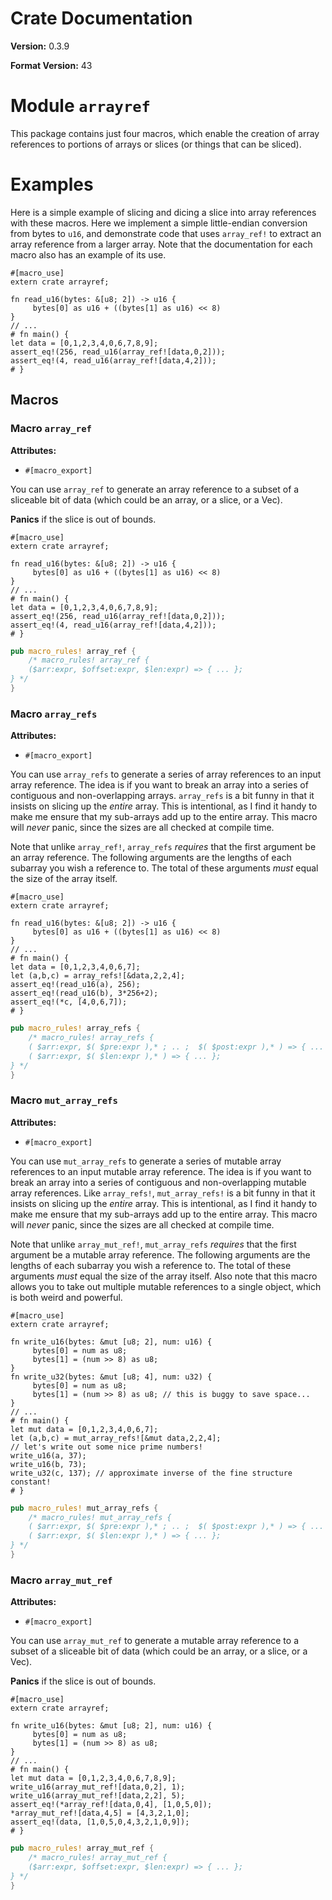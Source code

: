 # Crate Documentation

**Version:** 0.3.9

**Format Version:** 43

# Module `arrayref`

This package contains just four macros, which enable the creation
of array references to portions of arrays or slices (or things
that can be sliced).

# Examples

Here is a simple example of slicing and dicing a slice into array
references with these macros.  Here we implement a simple
little-endian conversion from bytes to `u16`, and demonstrate code
that uses `array_ref!` to extract an array reference from a larger
array.  Note that the documentation for each macro also has an
example of its use.

```
#[macro_use]
extern crate arrayref;

fn read_u16(bytes: &[u8; 2]) -> u16 {
     bytes[0] as u16 + ((bytes[1] as u16) << 8)
}
// ...
# fn main() {
let data = [0,1,2,3,4,0,6,7,8,9];
assert_eq!(256, read_u16(array_ref![data,0,2]));
assert_eq!(4, read_u16(array_ref![data,4,2]));
# }
```

## Macros

### Macro `array_ref`

**Attributes:**

- `#[macro_export]`

You can use `array_ref` to generate an array reference to a subset
of a sliceable bit of data (which could be an array, or a slice,
or a Vec).

**Panics** if the slice is out of bounds.

```
#[macro_use]
extern crate arrayref;

fn read_u16(bytes: &[u8; 2]) -> u16 {
     bytes[0] as u16 + ((bytes[1] as u16) << 8)
}
// ...
# fn main() {
let data = [0,1,2,3,4,0,6,7,8,9];
assert_eq!(256, read_u16(array_ref![data,0,2]));
assert_eq!(4, read_u16(array_ref![data,4,2]));
# }
```

```rust
pub macro_rules! array_ref {
    /* macro_rules! array_ref {
    ($arr:expr, $offset:expr, $len:expr) => { ... };
} */
}
```

### Macro `array_refs`

**Attributes:**

- `#[macro_export]`

You can use `array_refs` to generate a series of array references
to an input array reference.  The idea is if you want to break an
array into a series of contiguous and non-overlapping arrays.
`array_refs` is a bit funny in that it insists on slicing up the
*entire* array.  This is intentional, as I find it handy to make
me ensure that my sub-arrays add up to the entire array.  This
macro will *never* panic, since the sizes are all checked at
compile time.

Note that unlike `array_ref!`, `array_refs` *requires* that the
first argument be an array reference.  The following arguments are
the lengths of each subarray you wish a reference to.  The total
of these arguments *must* equal the size of the array itself.

```
#[macro_use]
extern crate arrayref;

fn read_u16(bytes: &[u8; 2]) -> u16 {
     bytes[0] as u16 + ((bytes[1] as u16) << 8)
}
// ...
# fn main() {
let data = [0,1,2,3,4,0,6,7];
let (a,b,c) = array_refs![&data,2,2,4];
assert_eq!(read_u16(a), 256);
assert_eq!(read_u16(b), 3*256+2);
assert_eq!(*c, [4,0,6,7]);
# }
```

```rust
pub macro_rules! array_refs {
    /* macro_rules! array_refs {
    ( $arr:expr, $( $pre:expr ),* ; .. ;  $( $post:expr ),* ) => { ... };
    ( $arr:expr, $( $len:expr ),* ) => { ... };
} */
}
```

### Macro `mut_array_refs`

**Attributes:**

- `#[macro_export]`

You can use `mut_array_refs` to generate a series of mutable array
references to an input mutable array reference.  The idea is if
you want to break an array into a series of contiguous and
non-overlapping mutable array references.  Like `array_refs!`,
`mut_array_refs!` is a bit funny in that it insists on slicing up
the *entire* array.  This is intentional, as I find it handy to
make me ensure that my sub-arrays add up to the entire array.
This macro will *never* panic, since the sizes are all checked at
compile time.

Note that unlike `array_mut_ref!`, `mut_array_refs` *requires*
that the first argument be a mutable array reference.  The
following arguments are the lengths of each subarray you wish a
reference to.  The total of these arguments *must* equal the size
of the array itself.  Also note that this macro allows you to take
out multiple mutable references to a single object, which is both
weird and powerful.

```
#[macro_use]
extern crate arrayref;

fn write_u16(bytes: &mut [u8; 2], num: u16) {
     bytes[0] = num as u8;
     bytes[1] = (num >> 8) as u8;
}
fn write_u32(bytes: &mut [u8; 4], num: u32) {
     bytes[0] = num as u8;
     bytes[1] = (num >> 8) as u8; // this is buggy to save space...
}
// ...
# fn main() {
let mut data = [0,1,2,3,4,0,6,7];
let (a,b,c) = mut_array_refs![&mut data,2,2,4];
// let's write out some nice prime numbers!
write_u16(a, 37);
write_u16(b, 73);
write_u32(c, 137); // approximate inverse of the fine structure constant!
# }
```

```rust
pub macro_rules! mut_array_refs {
    /* macro_rules! mut_array_refs {
    ( $arr:expr, $( $pre:expr ),* ; .. ;  $( $post:expr ),* ) => { ... };
    ( $arr:expr, $( $len:expr ),* ) => { ... };
} */
}
```

### Macro `array_mut_ref`

**Attributes:**

- `#[macro_export]`

You can use `array_mut_ref` to generate a mutable array reference
to a subset of a sliceable bit of data (which could be an array,
or a slice, or a Vec).

**Panics** if the slice is out of bounds.

```
#[macro_use]
extern crate arrayref;

fn write_u16(bytes: &mut [u8; 2], num: u16) {
     bytes[0] = num as u8;
     bytes[1] = (num >> 8) as u8;
}
// ...
# fn main() {
let mut data = [0,1,2,3,4,0,6,7,8,9];
write_u16(array_mut_ref![data,0,2], 1);
write_u16(array_mut_ref![data,2,2], 5);
assert_eq!(*array_ref![data,0,4], [1,0,5,0]);
*array_mut_ref![data,4,5] = [4,3,2,1,0];
assert_eq!(data, [1,0,5,0,4,3,2,1,0,9]);
# }
```

```rust
pub macro_rules! array_mut_ref {
    /* macro_rules! array_mut_ref {
    ($arr:expr, $offset:expr, $len:expr) => { ... };
} */
}
```

